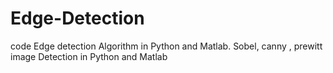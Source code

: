 # Edge-Detection

code Edge detection Algorithm in Python and Matlab. 
Sobel, canny , prewitt image Detection in Python and Matlab
